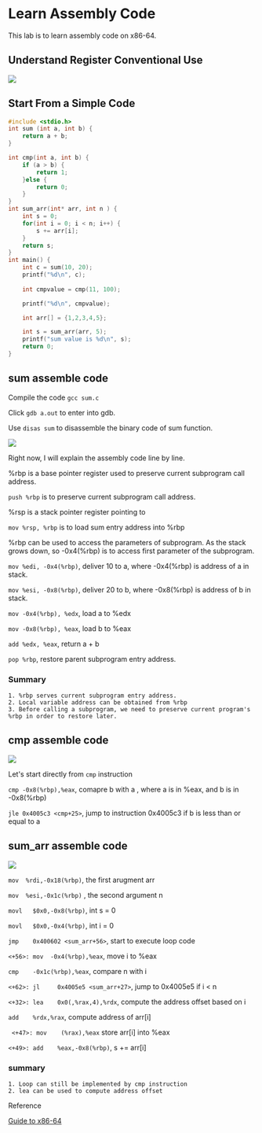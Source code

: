 # Learn Assembly Code 
This lab is to learn assembly code on x86-64. 

## Understand Register Conventional Use 

![](reg-conventional-use.png)

## Start From a Simple Code

```C
#include <stdio.h>
int sum (int a, int b) {
    return a + b;
}

int cmp(int a, int b) {
    if (a > b) {
        return 1;
    }else {
        return 0; 
    }
}
int sum_arr(int* arr, int n ) {
    int s = 0;
    for(int i = 0; i < n; i++) {
        s += arr[i];
    }
    return s;
}
int main() {
    int c = sum(10, 20);
    printf("%d\n", c);
 
    int cmpvalue = cmp(11, 100);

    printf("%d\n", cmpvalue);

    int arr[] = {1,2,3,4,5};

    int s = sum_arr(arr, 5);
    printf("sum value is %d\n", s);
    return 0;
}
```

## sum assemble code 

Compile the code `gcc sum.c`

Click `gdb a.out` to enter into gdb. 

Use `disas sum` to disassemble the binary code of sum function.  

![](../image/sum_disas.png)


Right now, I will explain the assembly code line by line. 

%rbp is a base pointer register used to preserve current subprogram call address. 

`push %rbp` is to preserve current subprogram call address. 

%rsp is a stack pointer register pointing to 

`mov %rsp, %rbp` is to load sum entry   address into %rbp 

%rbp can be used to access the parameters of subprogram. As the stack grows down, so -0x4(%rbp) is to access first parameter of the subprogram. 

`mov %edi, -0x4(%rbp)`,  deliver 10 to a, where -0x4(%rbp) is address of a in stack. 

`mov %esi, -0x8(%rbp)`, deliver 20 to b, where -0x8(%rbp) is address of b in stack. 

`mov -0x4(%rbp), %edx`, load a to %edx

`mov -0x8(%rbp), %eax`, load b to %eax

`add %edx, %eax`, return a + b

`pop %rbp`, restore parent subprogram entry address. 

### Summary 
    1. %rbp serves current subprogram entry address. 
    2. Local variable address can be obtained from %rbp
    3. Before calling a subprogram, we need to preserve current program's %rbp in order to restore later. 


## cmp assemble code 

![](./cmp-assemble-code.png)

Let's start directly from `cmp` instruction 

`cmp -0x8(%rbp),%eax`, comapre b with a , where a is in %eax, and b is in -0x8(%rbp) 

`jle 0x4005c3 <cmp+25>`, jump to instruction 0x4005c3 if b is less than or equal to  a 


## sum_arr assemble code 

![](./sum_arr_assemble.png)


`mov  %rdi,-0x18(%rbp)`, the first arugment arr

`mov  %esi,-0x1c(%rbp)` , the second argument n 

`movl   $0x0,-0x8(%rbp)`, int s = 0 

`movl   $0x0,-0x4(%rbp)`, int  i = 0

`jmp    0x400602 <sum_arr+56>`, start to execute loop code 

`<+56>:	mov  -0x4(%rbp),%eax`, move i to %eax 

`cmp    -0x1c(%rbp),%eax`, compare n with i 

`<+62>:	jl     0x4005e5 <sum_arr+27>`, jump to 0x4005e5 if i < n 

`<+32>:	lea    0x0(,%rax,4),%rdx`, compute the address offset based on i 

`add    %rdx,%rax`, compute address of arr[i]

` <+47>: mov    (%rax),%eax` store arr[i] into %eax 

`<+49>:	add    %eax,-0x8(%rbp)`, s += arr[i]

### summary 
    1. Loop can still be implemented by cmp instruction 
    2. lea can be used to compute address offset 

Reference 

[Guide to x86-64](https://web.stanford.edu/class/cs107/guide/x86-64.html)